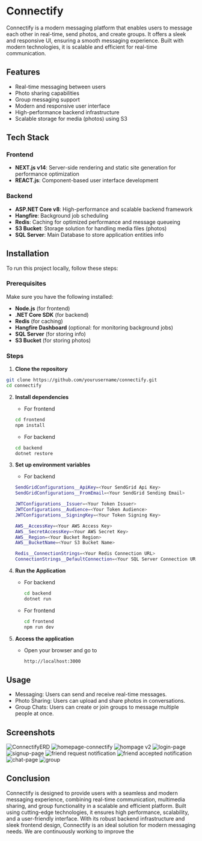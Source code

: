 # Connectify

Connectify is a modern messaging platform that enables users to message each other in real-time, send photos, and create groups. It offers a sleek and responsive UI, ensuring a smooth messaging experience. Built with modern technologies, it is scalable and efficient for real-time communication.

## Features

- Real-time messaging between users
- Photo sharing capabilities
- Group messaging support
- Modern and responsive user interface
- High-performance backend infrastructure
- Scalable storage for media (photos) using S3

## Tech Stack

### Frontend

- **NEXT.js v14**: Server-side rendering and static site generation for performance optimization
- **REACT.js**: Component-based user interface development

### Backend

- **ASP.NET Core v8**: High-performance and scalable backend framework
- **Hangfire**: Background job scheduling
- **Redis**: Caching for optimized performance and message queueing
- **S3 Bucket**: Storage solution for handling media files (photos)
- **SQL Server**: Main Database to store application entities info

## Installation

To run this project locally, follow these steps:

### Prerequisites

Make sure you have the following installed:

- **Node.js** (for frontend)
- **.NET Core SDK** (for backend)
- **Redis** (for caching)
- **Hangfire Dashboard** (optional: for monitoring background jobs)
- **SQL Server** (for storing info)
- **S3 Bucket** (for storing photos)

### Steps

1. **Clone the repository**

  ```bash
  git clone https://github.com/yourusername/connectify.git
  cd connectify
  ```

2. **Install dependencies**
   - For frontend
   
    ```bash
    cd frontend
    npm install
    ```
   - For backend
  
   ```bash
   cd backend
   dotnet restore
   ```
3. **Set up environment variables**
   - For backend
   ```bash
   SendGridConfigurations__ApiKey=<Your SendGrid Api Key>
   SendGridConfigurations__FromEmail=<Your SendGrid Sending Email>

   JWTConfigurations__Issuer=<Your Token Issuer>
   JWTConfigurations__Audience=<Your Token Audience>
   JWTConfigurations__SigningKey=<Your Token Signing Key>

   AWS__AccessKey=<Your AWS Access Key>
   AWS__SecretAccessKey=<Your AWS Secret Key>
   AWS__Region=<Your Bucket Region>
   AWS__BucketName=<Your S3 Bucket Name>

   Redis__ConnectionStrings=<Your Redis Connection URL>
   ConnectionStrings__DefaultConnection=<Your SQL Server Connection URL>
   ```
4. **Run the Application**
   - For backend
     ```bash
     cd backend
     dotnet run
     ```
   - For frontend
     ```bash
     cd frontend
     npm run dev
     ```
5. **Access the application**
   - Open your browser and go to
     ```bash
     http://localhost:3000
     ```

## Usage
- Messaging: Users can send and receive real-time messages.
- Photo Sharing: Users can upload and share photos in conversations.
- Group Chats: Users can create or join groups to message multiple people at once.

## Screenshots

![ConnectifyERD](https://github.com/user-attachments/assets/dad04fc9-1a14-4375-bcfd-af563bf2c714)
![homepage-connectify](https://github.com/user-attachments/assets/80d68938-ccda-4a20-97a9-dd580f10bb68)
![hompage v2](https://github.com/user-attachments/assets/2fb4716f-ddcc-4366-a716-be02518619c8)
![login-page](https://github.com/user-attachments/assets/414df5c2-e779-49c2-9391-90502acec508)
![signup-page](https://github.com/user-attachments/assets/643d60ee-1a1d-45d9-bc37-a9363e5b3760)
![friend request notification](https://github.com/user-attachments/assets/3344fa5a-e506-405d-9720-0ceaf9e6fcb5)
![friend accepted notification](https://github.com/user-attachments/assets/0e3ffbdf-c1f5-47a1-af58-eda46500300d)
![chat-page](https://github.com/user-attachments/assets/8eb70a50-35a7-4e28-95ab-053c1293725b)
![group](https://github.com/user-attachments/assets/287e09a0-58c8-4318-bfd7-2add4818c9d6)


## Conclusion
Connectify is designed to provide users with a seamless and modern messaging experience, combining real-time communication, multimedia sharing, and group functionality in a scalable and efficient platform. Built using cutting-edge technologies, it ensures high performance, scalability, and a user-friendly interface. With its robust backend infrastructure and sleek frontend design, Connectify is an ideal solution for modern messaging needs. We are continuously working to improve the
